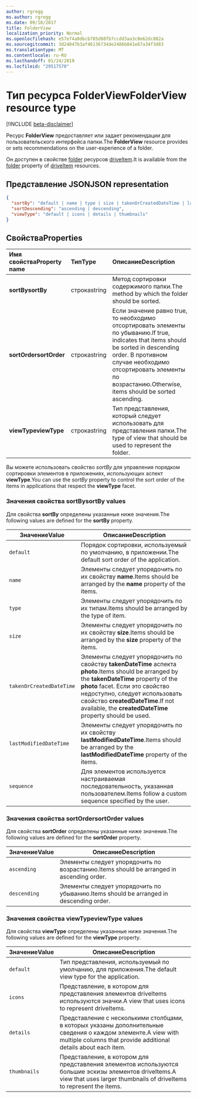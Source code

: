 ```yaml
---
author: rgregg
ms.author: rgregg
ms.date: 09/10/2017
title: FolderView
localization_priority: Normal
ms.openlocfilehash: e57e74a0dbcb785d88fb7ccdd3aa3c0e62dc882a
ms.sourcegitcommit: 3d24047b3af46136734de2486b041e67a34f3d83
ms.translationtype: MT
ms.contentlocale: ru-RU
ms.lasthandoff: 01/24/2019
ms.locfileid: "29517570"
---
```

# <a name="folderview-resource-type"></a><span data-ttu-id="4bef5-102">Тип ресурса FolderView</span><span class="sxs-lookup"><span data-stu-id="4bef5-102">FolderView resource type</span></span>

[!INCLUDE [beta-disclaimer](../../includes/beta-disclaimer.md)]

<span data-ttu-id="4bef5-103">Ресурс **FolderView** предоставляет или задает рекомендации для пользовательского интерфейса папки.</span><span class="sxs-lookup"><span data-stu-id="4bef5-103">The **FolderView** resource provides or sets recommendations on the user-experience of a folder.</span></span>

<span data-ttu-id="4bef5-104">Он доступен в свойстве [folder][folder-facet] ресурсов [driveItem][item-resource].</span><span class="sxs-lookup"><span data-stu-id="4bef5-104">It is available from the [folder][folder-facet] property of [driveItem][item-resource] resources.</span></span>

## <a name="json-representation"></a><span data-ttu-id="4bef5-105">Представление JSON</span><span class="sxs-lookup"><span data-stu-id="4bef5-105">JSON representation</span></span>

<!-- { "blockType": "resource", "@odata.type": "microsoft.graph.folderView" } -->

```json
{
  "sortBy": "default | name | type | size | takenOrCreatedDateTime | lastModifiedDateTime | sequence",
  "sortDescending": "ascending | descending",
  "viewType": "default | icons | details | thumbnails"
}
```

## <a name="properties"></a><span data-ttu-id="4bef5-106">Свойства</span><span class="sxs-lookup"><span data-stu-id="4bef5-106">Properties</span></span>

| <span data-ttu-id="4bef5-107">Имя свойства</span><span class="sxs-lookup"><span data-stu-id="4bef5-107">Property name</span></span>         | <span data-ttu-id="4bef5-108">Тип</span><span class="sxs-lookup"><span data-stu-id="4bef5-108">Type</span></span>   | <span data-ttu-id="4bef5-109">Описание</span><span class="sxs-lookup"><span data-stu-id="4bef5-109">Description</span></span>
|:----------------------|:-------|:--------------------------------------------
| <span data-ttu-id="4bef5-110">**sortBy**</span><span class="sxs-lookup"><span data-stu-id="4bef5-110">**sortBy**</span></span>            | <span data-ttu-id="4bef5-111">строка</span><span class="sxs-lookup"><span data-stu-id="4bef5-111">string</span></span> | <span data-ttu-id="4bef5-112">Метод сортировки содержимого папки.</span><span class="sxs-lookup"><span data-stu-id="4bef5-112">The method by which the folder should be sorted.</span></span>
| <span data-ttu-id="4bef5-113">**sortOrder**</span><span class="sxs-lookup"><span data-stu-id="4bef5-113">**sortOrder**</span></span>         | <span data-ttu-id="4bef5-114">строка</span><span class="sxs-lookup"><span data-stu-id="4bef5-114">string</span></span> | <span data-ttu-id="4bef5-115">Если значение равно true, то необходимо отсортировать элементы по убыванию.</span><span class="sxs-lookup"><span data-stu-id="4bef5-115">If true, indicates that items should be sorted in descending order.</span></span> <span data-ttu-id="4bef5-116">В противном случае необходимо отсортировать элементы по возрастанию.</span><span class="sxs-lookup"><span data-stu-id="4bef5-116">Otherwise, items should be sorted ascending.</span></span>
| <span data-ttu-id="4bef5-117">**viewType**</span><span class="sxs-lookup"><span data-stu-id="4bef5-117">**viewType**</span></span>          | <span data-ttu-id="4bef5-118">строка</span><span class="sxs-lookup"><span data-stu-id="4bef5-118">string</span></span> | <span data-ttu-id="4bef5-119">Тип представления, который следует использовать для представления папки.</span><span class="sxs-lookup"><span data-stu-id="4bef5-119">The type of view that should be used to represent the folder.</span></span>

<span data-ttu-id="4bef5-120">Вы можете использовать свойство _sortBy_ для управления порядком сортировки элементов в приложениях, использующих аспект **viewType**.</span><span class="sxs-lookup"><span data-stu-id="4bef5-120">You can use the _sortBy_ property to control the sort order of the items in applications that respect the **viewType** facet.</span></span>

### <a name="sortby-values"></a><span data-ttu-id="4bef5-121">Значения свойства sortBy</span><span class="sxs-lookup"><span data-stu-id="4bef5-121">sortBy values</span></span>

<span data-ttu-id="4bef5-122">Для свойства **sortBy** определены указанные ниже значения.</span><span class="sxs-lookup"><span data-stu-id="4bef5-122">The following values are defined for the **sortBy** property.</span></span>

| <span data-ttu-id="4bef5-123">Значение</span><span class="sxs-lookup"><span data-stu-id="4bef5-123">Value</span></span>                    | <span data-ttu-id="4bef5-124">Описание</span><span class="sxs-lookup"><span data-stu-id="4bef5-124">Description</span></span>
| ------------------------ | --------------------------------------------------
| `default`                | <span data-ttu-id="4bef5-125">Порядок сортировки, используемый по умолчанию, в приложении.</span><span class="sxs-lookup"><span data-stu-id="4bef5-125">The default sort order of the application.</span></span>
| `name`                   | <span data-ttu-id="4bef5-126">Элементы следует упорядочить по их свойству **name**.</span><span class="sxs-lookup"><span data-stu-id="4bef5-126">Items should be arranged by the **name** property of the items.</span></span>
| `type`                   | <span data-ttu-id="4bef5-127">Элементы следует упорядочить по их типам.</span><span class="sxs-lookup"><span data-stu-id="4bef5-127">Items should be arranged by the type of item.</span></span>
| `size`                   | <span data-ttu-id="4bef5-128">Элементы следует упорядочить по их свойству **size**.</span><span class="sxs-lookup"><span data-stu-id="4bef5-128">Items should be arranged by the **size** property of the items.</span></span>
| `takenOrCreatedDateTime` | <span data-ttu-id="4bef5-129">Элементы следует упорядочить по свойству **takenDateTime** аспекта **photo**.</span><span class="sxs-lookup"><span data-stu-id="4bef5-129">Items should be arranged by the **takenDateTime** property of the **photo** facet.</span></span> <span data-ttu-id="4bef5-130">Если это свойство недоступно, следует использовать свойство **createdDateTime**.</span><span class="sxs-lookup"><span data-stu-id="4bef5-130">If not available, the **createdDateTime** property should be used.</span></span>
| `lastModifiedDateTime`   | <span data-ttu-id="4bef5-131">Элементы следует упорядочить по их свойству **lastModifiedDateTime**.</span><span class="sxs-lookup"><span data-stu-id="4bef5-131">Items should be arranged by the **lastModifiedDateTime** property of the items.</span></span>
| `sequence`               | <span data-ttu-id="4bef5-132">Для элементов используется настраиваемая последовательность, указанная пользователем.</span><span class="sxs-lookup"><span data-stu-id="4bef5-132">Items follow a custom sequence specified by the user.</span></span>


### <a name="sortorder-values"></a><span data-ttu-id="4bef5-133">Значения свойства sortOrder</span><span class="sxs-lookup"><span data-stu-id="4bef5-133">sortOrder values</span></span>

<span data-ttu-id="4bef5-134">Для свойства **sortOrder** определены указанные ниже значения.</span><span class="sxs-lookup"><span data-stu-id="4bef5-134">The following values are defined for the **sortOrder** property.</span></span>

| <span data-ttu-id="4bef5-135">Значение</span><span class="sxs-lookup"><span data-stu-id="4bef5-135">Value</span></span>        | <span data-ttu-id="4bef5-136">Описание</span><span class="sxs-lookup"><span data-stu-id="4bef5-136">Description</span></span>
| ------------ | --------------------------------------------------------------
| `ascending`  | <span data-ttu-id="4bef5-137">Элементы следует упорядочить по возрастанию.</span><span class="sxs-lookup"><span data-stu-id="4bef5-137">Items should be arranged in ascending order.</span></span>
| `descending` | <span data-ttu-id="4bef5-138">Элементы следует упорядочить по убыванию.</span><span class="sxs-lookup"><span data-stu-id="4bef5-138">Items should be arranged in descending order.</span></span>


### <a name="viewtype-values"></a><span data-ttu-id="4bef5-139">Значения свойства viewType</span><span class="sxs-lookup"><span data-stu-id="4bef5-139">viewType values</span></span>

<span data-ttu-id="4bef5-140">Для свойства **viewType** определены указанные ниже значения.</span><span class="sxs-lookup"><span data-stu-id="4bef5-140">The following values are defined for the **viewType** property.</span></span>

| <span data-ttu-id="4bef5-141">Значение</span><span class="sxs-lookup"><span data-stu-id="4bef5-141">Value</span></span>        | <span data-ttu-id="4bef5-142">Описание</span><span class="sxs-lookup"><span data-stu-id="4bef5-142">Description</span></span>
| ------------ | --------------------------------------------------------------
| `default`    | <span data-ttu-id="4bef5-143">Тип представления, используемый по умолчанию, для приложения.</span><span class="sxs-lookup"><span data-stu-id="4bef5-143">The default view type for the application.</span></span>
| `icons`      | <span data-ttu-id="4bef5-144">Представление, в котором для представления элементов driveItems используются значки.</span><span class="sxs-lookup"><span data-stu-id="4bef5-144">A view that uses icons to represent driveItems.</span></span>
| `details`    | <span data-ttu-id="4bef5-145">Представление с несколькими столбцами, в которых указаны дополнительные сведения о каждом элементе.</span><span class="sxs-lookup"><span data-stu-id="4bef5-145">A view with multiple columns that provide additional details about each item.</span></span>
| `thumbnails` | <span data-ttu-id="4bef5-146">Представление, в котором для представления элементов используются большие эскизы элементов driveItems.</span><span class="sxs-lookup"><span data-stu-id="4bef5-146">A view that uses larger thumbnails of driveItems to represent the items.</span></span>


[item-resource]: driveitem.md
[folder-facet]: folder.md

<!-- uuid: f9e446fd-190b-4692-a605-bb60e78f1f19
2017-05-03 02:34:40 UTC -->
<!--
{
  "type": "#page.annotation",
  "description": "folderView resource",
  "keywords": "",
  "section": "documentation",
  "tocPath": "",
  "suppressions": [
    "Error: /api-reference/beta/resources/folderview.md:\r\n      Exception processing links.\r\n    System.ArgumentException: Link Definition was null. Link text: !INCLUDE [beta-disclaimer](../../includes/beta-disclaimer.md)\r\n      at ApiDoctor.Validation.DocFile.get_LinkDestinations()\r\n      at ApiDoctor.Validation.DocSet.ValidateLinks(Boolean includeWarnings, String[] relativePathForFiles, IssueLogger issues, Boolean requireFilenameCaseMatch, Boolean printOrphanedFiles)"
  ]
}
-->
